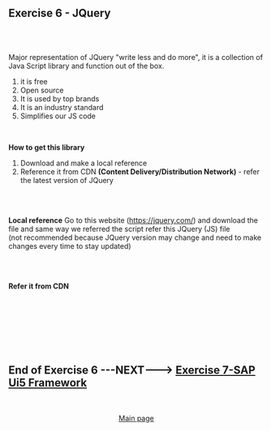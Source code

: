 ## Exercise 6 - JQuery

</br></br>

Major representation of JQuery "write less and do more", it is a collection of Java Script library and function out of the box.

1. it is free
2. Open source 
3. It is used by top brands
4. It is an industry standard
5. Simplifies our JS code

</br>

**How to get this library**

1. Download and make a local reference 
2. Reference it from CDN **(Content Delivery/Distribution Network)** - refer the latest version of JQuery 

</br></br>

**Local reference**
Go to this website (https://jquery.com/) and download the file and same way we referred the script refer this JQuery (JS) file
</br> (not recommended because JQuery version may change and need to make changes every time to stay updated)

</br></br>

**Refer it from CDN**


</br></br>
</br></br>
</br></br>

## End of Exercise 6 ---NEXT---> <a href="https://github.com/Octavius-Dante/Arthelais/tree/main/ex_4"> Exercise 7-SAP Ui5 Framework </a>
</br>
<p align="center"> <a href="https://github.com/Octavius-Dante/Arthelais/tree/main"> Main page </a> </p>


<!--

<details>
<summary> <b> ALL CODE CHANGES - TODAY SESSION </b> </summary>
</br>
</br>

</br>
</br>
<img src="./files/capmd12-96a.png" >
</br>
</br>
</details>

-->